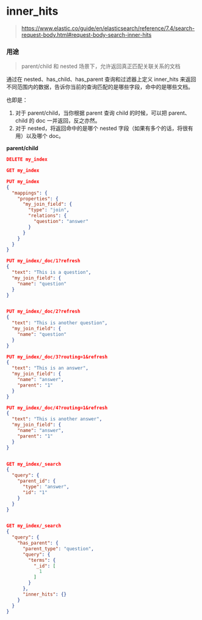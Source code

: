 # inner_hits

> https://www.elastic.co/guide/en/elasticsearch/reference/7.4/search-request-body.html#request-body-search-inner-hits

### 用途

> parent/child 和 nested 场景下，允许返回真正匹配关联关系的文档

通过在 nested、has_child、has_parent 查询和过滤器上定义 inner_hits 来返回不同范围内的数据，告诉你当前的查询匹配的是哪些字段，命中的是哪些文档。

也即是：

1. 对于 parent/child，当你根据 parent 查询 child 的时候，可以把 parent、child 的 doc 一并返回，反之亦然。
2. 对于 nested，将返回命中的是哪个 nested 字段（如果有多个的话，将很有用）以及哪个 doc。

**parent/child**

```json
DELETE my_index

GET my_index

PUT my_index
{
  "mappings": {
    "properties": {
      "my_join_field": { 
        "type": "join",
        "relations": {
          "question": "answer" 
        }
      }
    }
  }
}

PUT my_index/_doc/1?refresh
{
  "text": "This is a question",
  "my_join_field": {
    "name": "question" 
  }
}


PUT my_index/_doc/2?refresh
{
  "text": "This is another question",
  "my_join_field": {
    "name": "question"
  }
}

PUT my_index/_doc/3?routing=1&refresh
{
  "text": "This is an answer",
  "my_join_field": {
    "name": "answer", 
    "parent": "1" 
  }
}

PUT my_index/_doc/4?routing=1&refresh
{
  "text": "This is another answer",
  "my_join_field": {
    "name": "answer",
    "parent": "1"
  }
}


GET my_index/_search
{
  "query": {
    "parent_id": { 
      "type": "answer",
      "id": "1"
    }
  }
}


GET my_index/_search
{
  "query": {
    "has_parent": {
      "parent_type": "question",
      "query": {
        "terms": {
          "_id": [
            1
          ]
        }
      },
      "inner_hits": {}
    }
  }
}

```